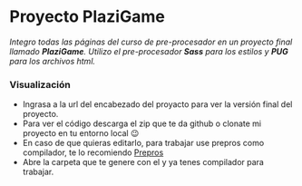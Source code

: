 # Proyecto PlaziGame

_Integro todas las páginas del curso de pre-procesador en un proyecto final llamado **PlaziGame**. Utilizo el pre-procesador **Sass** para los estilos y **PUG** para los archivos html._

### Visualización

- Ingrasa a la url del encabezado del proyacto para ver la versión final del proyecto.
- Para ver el código descarga el zip que te da github o clonate mi proyecto en tu entorno local 😉
- En caso de que quieras editarlo, para trabajar use prepros como compilador, te lo recomiendo [Prepros](https://prepros.io/)
- Abre la carpeta que te genere con el y ya tenes compilador para trabajar. 